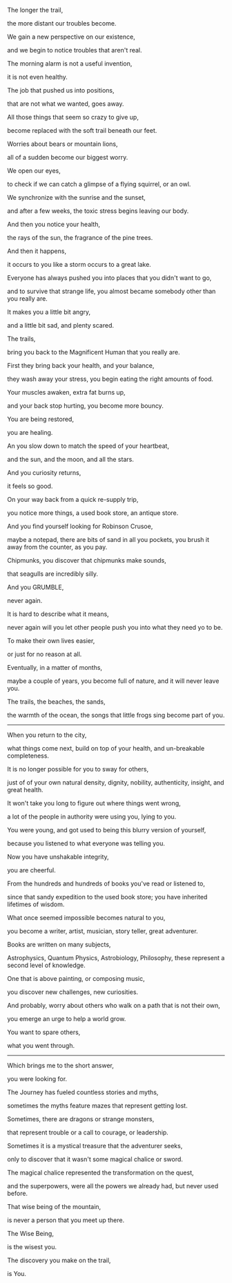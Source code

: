 The longer the trail,

the more distant our troubles become.

We gain a new perspective on our existence,

and we begin to notice troubles that aren't real.

The morning alarm is not a useful invention,

it is not even healthy.

The job that pushed us into positions,

that are not what we wanted, goes away.

All those things that seem so crazy to give up,

become replaced with the soft trail beneath our feet.

Worries about bears or mountain lions,

all of a sudden become our biggest worry.

We open our eyes,

to check if we can catch a glimpse of a flying squirrel, or an owl.

We synchronize with the sunrise and the sunset,

and after a few weeks, the toxic stress begins leaving our body.

And then you notice your health,

the rays of the sun, the fragrance of the pine trees.

And then it happens,

it occurs to you like a storm occurs to a great lake.

Everyone has always pushed you into places that you didn't want to go,

and to survive that strange life, you almost became somebody other than you really are.

It makes you a little bit angry,

and a little bit sad, and plenty scared.

The trails,

bring you back to the Magnificent Human that you really are.

First they bring back your health, and your balance,

they wash away your stress, you begin eating the right amounts of food.

Your muscles awaken, extra fat burns up,

and your back stop hurting, you become more bouncy.

You are being restored,

you are healing.

An you slow down to match the speed of your heartbeat,

and the sun, and the moon, and all the stars.

And you curiosity returns,

it feels so good.

On your way back from a quick re-supply trip,

you notice more things, a used book store, an antique store.

And you find yourself looking for Robinson Crusoe,

maybe a notepad, there are bits of sand in all you pockets, you brush it away from the counter, as you pay.

Chipmunks, you discover that chipmunks make sounds,

that seagulls are incredibly silly.

And you GRUMBLE,

never again.

It is hard to describe what it means,

never again will you let other people push you into what they need yo to be.

To make their own lives easier,

or just for no reason at all.

Eventually, in a matter of months,

maybe a couple of years, you become full of nature, and it will never leave you.

The trails, the beaches, the sands,

the warmth of the ocean, the songs that little frogs sing become part of you.

---

When you return to the city,

what things come next, build on top of your health, and un-breakable completeness.

It is no longer possible for you to sway for others,

just of of your own natural density, dignity, nobility, authenticity, insight, and great health.

It won't take you long to figure out where things went wrong,

a lot of the people in authority were using you, lying to you.

You were young, and got used to being this blurry version of yourself,

because you listened to what everyone was telling you.

Now you have unshakable integrity,

you are cheerful.

From the hundreds and hundreds of books you've read or listened to,

since that sandy expedition to the used book store; you have inherited lifetimes of wisdom.

What once seemed impossible becomes natural to you,

you become a writer, artist, musician, story teller, great adventurer.

Books are written on many subjects,

Astrophysics, Quantum Physics, Astrobiology, Philosophy, these represent a second level of knowledge.

One that is above painting, or composing music,

you discover new challenges, new curiosities.

And probably, worry about others who walk on a path that is not their own,

you emerge an urge to help a world grow.

You want to spare others,

what you went through.

---

Which brings me to the short answer,

you were looking for.

The Journey has fueled countless stories and myths,

sometimes the myths feature mazes that represent getting lost.

Sometimes, there are dragons or strange monsters,

that represent trouble or a call to courage, or leadership.

Sometimes it is a mystical treasure that the adventurer seeks,

only to discover that it wasn't some magical chalice or sword.

The magical chalice represented the transformation on the quest,

and the superpowers, were all the powers we already had, but never used before.

That wise being of the mountain,

is never a person that you meet up there.

The Wise Being,

is the wisest you.

The discovery you make on the trail,

is You.
